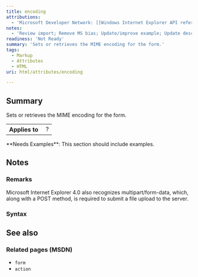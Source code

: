 ```yaml
---
title: encoding
attributions:
  - 'Microsoft Developer Network: [[Windows Internet Explorer API reference](http://msdn.microsoft.com/en-us/library/ie/hh828809%28v=vs.85%29.aspx) Article]'
notes:
  - 'Review import; Remove MS bias; Update/improve example; Update descriptions; Fix lists & compatibility info'
readiness: 'Not Ready'
summary: 'Sets or retrieves the MIME encoding for the form.'
tags:
  - Markup
  - Attributes
  - HTML
uri: html/attributes/encoding

---
```

## Summary

Sets or retrieves the MIME encoding for the form.

<table class="wikitable">
<tr>
<th>
Applies to

</th>
<td>
 ?

</td>
</tr>
</table>
**Needs Examples**: This section should include examples.

## Notes

### Remarks

Microsoft Internet Explorer 4.0 also recognizes multipart/form-data, which, along with a POST method, is required to submit a file upload to the server.

### Syntax

## See also

### Related pages (MSDN)

-   `form`
-   `action`
